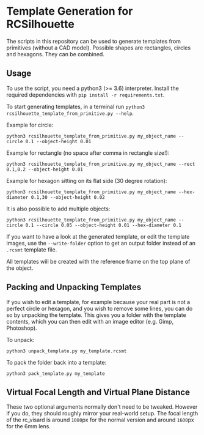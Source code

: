 # Template Generation for RCSilhouette

The scripts in this repository can be used to generate templates from primitives
(without a CAD model). Possible shapes are rectangles, circles and hexagons. They
can be combined.

## Usage

To use the script, you need a python3 (>= 3.6) interpreter. Install the required dependencies
with `pip install -r requirements.txt`.

To start generating templates, in a terminal run `python3 rcsilhouette_template_from_primitive.py --help`.

Example for circle:

    python3 rcsilhouette_template_from_primitive.py my_object_name --circle 0.1 --object-height 0.01

Example for rectangle (no space after comma in rectangle size!):

    python3 rcsilhouette_template_from_primitive.py my_object_name --rect 0.1,0.2 --object-height 0.01

Example for hexagon sitting on its flat side (30 degree rotation):

    python3 rcsilhouette_template_from_primitive.py my_object_name --hex-diameter 0.1,30 --object-height 0.02

It is also possible to add multiple objects:

    python3 rcsilhouette_template_from_primitive.py my_object_name --circle 0.1 --circle 0.05 --object-height 0.01 --hex-diameter 0.1

If you want to have a look at the generated template, or edit the template images, use the
`--write-folder` option to get an output folder instead of an `.rcsmt` template file.

All templates will be created with the reference frame on the top plane of the object.

## Packing and Unpacking Templates

If you wish to edit a template, for example because your real part is not a perfect
 circle or hexagon, and you wish to remove some lines, you can do so by unpacking the template.
 This gives you a folder with the template contents, which you can then edit with
 an image editor (e.g. Gimp, Photoshop).

To unpack:

    python3 unpack_template.py my_template.rcsmt

To pack the folder back into a template:

    python3 pack_template.py my_template

## Virtual Focal Length and Virtual Plane Distance

These two optional arguments normally don't need to be tweaked. However if you do, they should roughly
 mirror your real-world setup. The focal length of the rc_visard is around `1080`px for the normal version
 and around `1600`px for the 6mm lens.